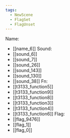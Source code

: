 ```yaml
---
tags:
  - NewScene
  - FlagSet
  - FlagUnset
---
```

Name:
- [[name_6]]
Sound:
- [[sound_6]]
- [[sound_7]]
- [[sound_26]]
- [[sound_143]]
- [[sound_130]]
- [[sound_38]]
Fn:
- [[t3133_function5]]
- [[t3133_function9]]
- [[t3133_function8]]
- [[t3133_function3]]
- [[t3133_function4]]
- [[t3133_function6]]
Flag:
- [[flag_9476]]
- [[flag_1]]
- [[flag_0]]
